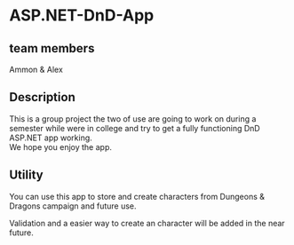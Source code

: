 # ASP.NET-DnD-App

## team members
Ammon & Alex
## Description
This is a group project the two of use are going to work on during a semester while were in college and try to get a fully functioning DnD ASP.NET app working. 
<br> We hope you enjoy the app.
## Utility
You can use this app to store and create characters from Dungeons & Dragons campaign and future use.

Validation and a easier way to create an character will be added in the near future.
